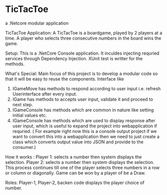 # TicTacToe
 a .Netcore modular application
 
TicTacToe Application:
A TicTacToe is a boardgame, played by 2 players at a time. A player who selects three consecutive numbers in the board wins the game.

Setup:
This is a .NetCore Console application. It inculdes injecting requried services through Dependency Injection. XUnit test is writter for the methods.

What's Special:
Main focus of this project is to develop a modular code so that it will be easy to reuse the components.
Interface like 
 1) IGameMove has methods to respond according to user input i.e. refresh Userinterface after every input.
 2) IGame has methods to accepts user input, validate it and proceed to next step.
 3) IGameConsole has methods which are common in nature like setting initial values etc.
 4) IGameConsole has methods which are used to display response after user input, which is useful to expand the project into webapplication if requried. ( For example right now this is a console output project if we want to convert this into a webapplication then we need to just create a class which converts output value into JSON and provide to the consumer.)
 

How it works : 
Player 1: selects a number then system displays the selection.
Player 2: selects a number then system displays the selection.
This process continues till one of the player selects three numbers in a row or column or diagonally.
Game can be won by a player of be a Draw.

Roles:
Player-1, Player-2, backen code displays the player choice of number.


